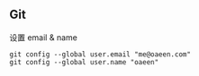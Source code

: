 ## Git
设置 email & name

```
git config --global user.email "me@oaeen.com"
git config --global user.name "oaeen"
```


